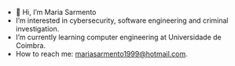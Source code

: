 - 👋 Hi, I’m Maria Sarmento
- I’m interested in cybersecurity, software engineering and criminal investigation.
- I’m currently learning computer engineering at Universidade de Coimbra.
- How to reach me: mariasarmento1999@hotmail.com.

<!---
sarmento13/sarmento13 is a ✨ special ✨ repository because its `README.md` (this file) appears on your GitHub profile.
You can click the Preview link to take a look at your changes.
--->
